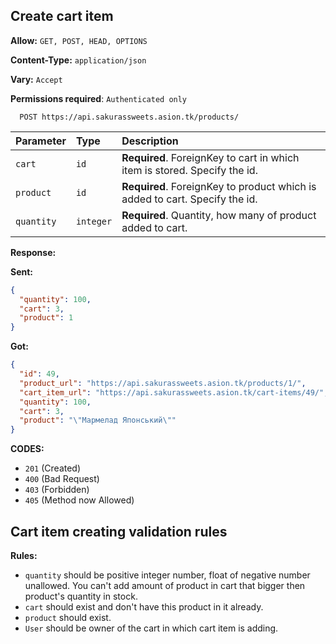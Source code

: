 ## Create cart item

**Allow:** `GET, POST, HEAD, OPTIONS`

**Content-Type:** `application/json`

**Vary:** `Accept`

**Permissions required**: `Authenticated only`

```
  POST https://api.sakurassweets.asion.tk/products/
```

| Parameter  | Type      | Description                                                                 |
| :--------- | :-------- | :-------------------------------------------------------------------------- |
| `cart`     | `id`      | **Required**. ForeignKey to cart in which item is stored. Specify the id.   |
| `product`  | `id`      | **Required**. ForeignKey to product which is added to cart. Specify the id. |
| `quantity` | `integer` | **Required**. Quantity, how many of product added to cart.                  |

**Response:**

**Sent:**

```json
{
  "quantity": 100,
  "cart": 3,
  "product": 1
}
```

**Got:**

```json
{
  "id": 49,
  "product_url": "https://api.sakurassweets.asion.tk/products/1/",
  "cart_item_url": "https://api.sakurassweets.asion.tk/cart-items/49/",
  "quantity": 100,
  "cart": 3,
  "product": "\"Мармелад Японський\""
}
```

**CODES:**

- `201` (Created)
- `400` (Bad Request)
- `403` (Forbidden)
- `405` (Method now Allowed)

## Cart item creating validation rules

**Rules:**

- `quantity` should be positive integer number, float of negative number unallowed. You can't add amount of product in cart that bigger then product's quantity in stock.
- `cart` should exist and don't have this product in it already.
- `product` should exist.
- `User` should be owner of the cart in which cart item is adding.
